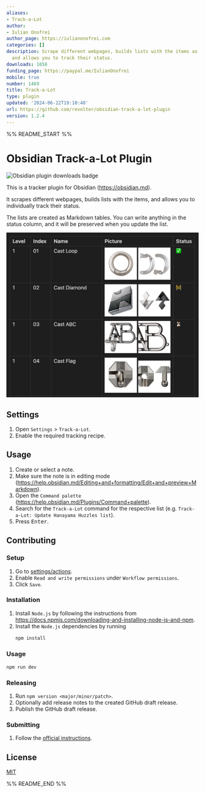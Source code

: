 ```yaml
---
aliases:
- Track-a-Lot
author:
- Iulian Onofrei
author_page: https://iulianonofrei.com
categories: []
description: Scrape different webpages, builds lists with the items as Markdown tables,
  and allows you to track their status.
downloads: 1656
funding_page: https://paypal.me/IulianOnofrei
mobile: true
number: 1469
title: Track-a-Lot
type: plugin
updated: '2024-06-22T19:10:48'
url: https://github.com/revolter/obsidian-track-a-lot-plugin
version: 1.2.4
---
```


%% README_START %%

# Obsidian Track-a-Lot Plugin

![Obsidian plugin downloads badge](https://img.shields.io/endpoint?url=https%3A%2F%2Fscambier.xyz%2Fobsidian-endpoints%2Ftrack-a-lot.json)

This is a tracker plugin for Obsidian (https://obsidian.md).

It scrapes different webpages, builds lists with the items, and allows you to
individually track their status.

The lists are created as Markdown tables. You can write anything in the status
column, and it will be preserved when you update the list.

![screenshot](https://raw.githubusercontent.com/revolter/obsidian-track-a-lot-plugin/HEAD/images/screenshot.png)

## Settings

1. Open `Settings` > `Track-a-Lot`.
2. Enable the required tracking recipe.

## Usage

1. Create or select a note.
2. Make sure the note is in editing mode
  (https://help.obsidian.md/Editing+and+formatting/Edit+and+preview+Markdown).
3. Open the `Command palette` (https://help.obsidian.md/Plugins/Command+palette).
4. Search for the `Track-a-Lot` command for the respective list (e.g.
  `Track-a-Lot: Update Hanayama Huzzles list`).
5. Press <kbd>Enter</kbd>.

## Contributing

### Setup

1. Go to [settings/actions](../../settings/actions).
2. Enable `Read and write permissions` under `Workflow permissions`.
3. Click `Save`.

### Installation

1. Install `Node.js` by following the instructions from
   https://docs.npmjs.com/downloading-and-installing-node-js-and-npm.
2. Install the `Node.js` dependencies by running
   ```sh
   npm install
   ```

### Usage

```sh
npm run dev
```

### Releasing

1. Run `npm version <major/minor/patch>`.
2. Optionally add release notes to the created GitHub draft release.
3. Publish the GitHub draft release.

### Submitting

1. Follow the [official instructions](https://docs.obsidian.md/Plugins/Releasing/Submit+your+plugin#Step+3+Submit+your+plugin+for+review).

## License

[MIT](LICENSE)


%% README_END %%